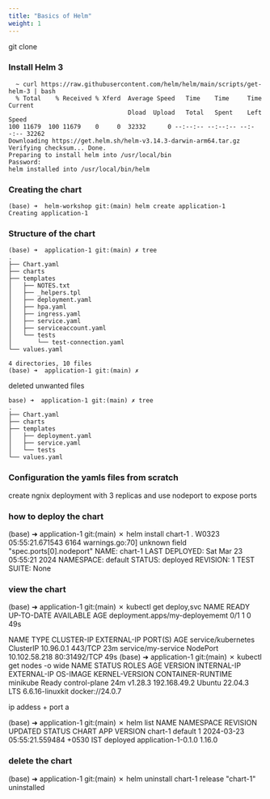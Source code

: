 ```yaml
---
title: "Basics of Helm"
weight: 1
---
```



git clone 


### Install Helm 3

```
  ~ curl https://raw.githubusercontent.com/helm/helm/main/scripts/get-helm-3 | bash
  % Total    % Received % Xferd  Average Speed   Time    Time     Time  Current
                                 Dload  Upload   Total   Spent    Left  Speed
100 11679  100 11679    0     0  32332      0 --:--:-- --:--:-- --:--:-- 32262
Downloading https://get.helm.sh/helm-v3.14.3-darwin-arm64.tar.gz
Verifying checksum... Done.
Preparing to install helm into /usr/local/bin
Password:
helm installed into /usr/local/bin/helm
```


### Creating the chart 

```
(base) ➜  helm-workshop git:(main) helm create application-1 
Creating application-1

```

### Structure of the chart 
```
(base) ➜  application-1 git:(main) ✗ tree
.
├── Chart.yaml
├── charts
├── templates
│   ├── NOTES.txt
│   ├── _helpers.tpl
│   ├── deployment.yaml
│   ├── hpa.yaml
│   ├── ingress.yaml
│   ├── service.yaml
│   ├── serviceaccount.yaml
│   └── tests
│       └── test-connection.yaml
└── values.yaml

4 directories, 10 files
(base) ➜  application-1 git:(main) ✗ 

```

deleted unwanted files 

```
base) ➜  application-1 git:(main) ✗ tree
.
├── Chart.yaml
├── charts
├── templates
│   ├── deployment.yaml
│   ├── service.yaml
│   └── tests
└── values.yaml

```

### Configuration the yamls files from scratch 

create ngnix deployment with 3 replicas and use nodeport to expose ports 

 


### how to deploy the chart 

(base) ➜  application-1 git:(main) ✗ helm install chart-1 .
W0323 05:55:21.671543    6164 warnings.go:70] unknown field "spec.ports[0].nodeport"
NAME: chart-1
LAST DEPLOYED: Sat Mar 23 05:55:21 2024
NAMESPACE: default
STATUS: deployed
REVISION: 1
TEST SUITE: None

### view the chart 
(base) ➜  application-1 git:(main) ✗ kubectl get deploy,svc
NAME                             READY   UP-TO-DATE   AVAILABLE   AGE
deployment.apps/my-deployememt   0/1     1            0           49s

NAME                 TYPE        CLUSTER-IP      EXTERNAL-IP   PORT(S)        AGE
service/kubernetes   ClusterIP   10.96.0.1       <none>        443/TCP        23m
service/my-service   NodePort    10.102.58.218   <none>        80:31492/TCP   49s
(base) ➜  application-1 git:(main) ✗ kubectl get nodes -o wide 
NAME       STATUS   ROLES           AGE   VERSION   INTERNAL-IP    EXTERNAL-IP   OS-IMAGE             KERNEL-VERSION    CONTAINER-RUNTIME
minikube   Ready    control-plane   24m   v1.28.3   192.168.49.2   <none>        Ubuntu 22.04.3 LTS   6.6.16-linuxkit   docker://24.0.7


ip addess + port a

(base) ➜  application-1 git:(main) ✗ helm list 
NAME    NAMESPACE       REVISION        UPDATED                                 STATUS          CHART                   APP VERSION
chart-1 default         1               2024-03-23 05:55:21.559484 +0530 IST    deployed        application-1-0.1.0     1.16.0   

### delete the chart 


(base) ➜  application-1 git:(main) ✗ helm uninstall chart-1
release "chart-1" uninstalled